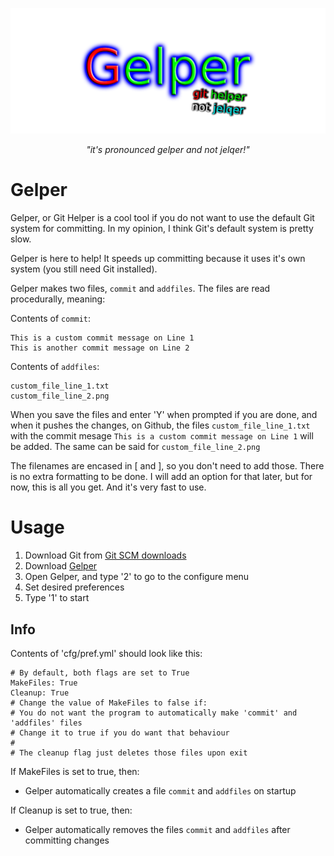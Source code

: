 ![](assets/gelper.png)
<p align="center">
    <em>"it's pronounced gelper and not jelqer!"</em>
</p>

# Gelper
Gelper, or Git Helper is a cool tool if you do not want to use the default Git system for committing. In my opinion, I think Git's default system is pretty slow.

Gelper is here to help! It speeds up committing because it uses it's own system (you still need Git installed).

Gelper makes two files, `commit` and `addfiles`. The files are read procedurally, meaning:

Contents of `commit`:
```
This is a custom commit message on Line 1
This is another commit message on Line 2
```

Contents of `addfiles`:
```
custom_file_line_1.txt
custom_file_line_2.png
```

When you save the files and enter 'Y' when prompted if you are done, and when it pushes the changes, on Github, the files `custom_file_line_1.txt` with the commit mesage `This is a custom commit message on Line 1` will be added. The same can be said for `custom_file_line_2.png`

The filenames are encased in [ and ], so you don't need to add those. There is no extra formatting to be done. I will add an option for that later, but for now, this is all you get. And it's very fast to use.

# Usage
1. Download Git from [Git SCM downloads](https://git-scm.com/download)
2. Download [Gelper](https://github.com/mickoissicko/githelper/releases)
3. Open Gelper, and type '2' to go to the configure menu
4. Set desired preferences
5. Type '1' to start

## Info
Contents of 'cfg/pref.yml' should look like this:
```
# By default, both flags are set to True
MakeFiles: True
Cleanup: True
# Change the value of MakeFiles to false if: 
# You do not want the program to automatically make 'commit' and 'addfiles' files
# Change it to true if you do want that behaviour
#
# The cleanup flag just deletes those files upon exit
```

If MakeFiles is set to true, then:
- Gelper automatically creates a file `commit` and `addfiles` on startup

If Cleanup is set to true, then:
- Gelper automatically removes the files `commit` and `addfiles` after committing changes


